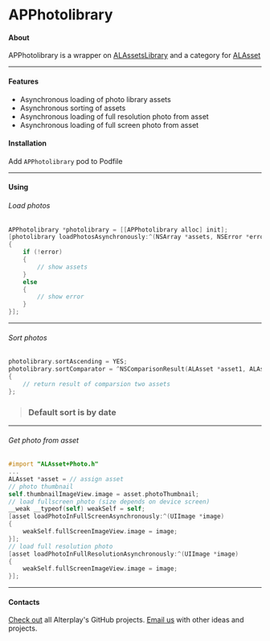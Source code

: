 APPhotolibrary
============

#### About
APPhotolibrary is a wrapper on [ALAssetsLibrary](https://developer.apple.com/library/ios/documentation/AssetsLibrary/Reference/ALAssetsLibrary_Class/Reference/Reference.html) and a category for [ALAsset](https://developer.apple.com/library/ios/documentation/AssetsLibrary/Reference/ALAsset_Class/Reference/Reference.html)

---

#### Features
* Asynchronous loading of photo library assets
* Asynchronous sorting of assets
* Asynchronous loading of full resolution photo from asset
* Asynchronous loading of full screen photo from asset

#### Installation
Add `APPhotolibrary` pod to Podfile

---

#### Using

###### Load photos
```objective-c
APPhotolibrary *photolibrary = [[APPhotolibrary alloc] init];
[photolibrary loadPhotosAsynchronously:^(NSArray *assets, NSError *error)
{
    if (!error)
    {
        // show assets
    }
    else
    {
        // show error
    }
}];

```

---

###### Sort photos
```objective-c
photolibrary.sortAscending = YES;
photolibrary.sortComparator = ^NSComparisonResult(ALAsset *asset1, ALAsset *asset2)
{
    // return result of comparsion two assets   
};
```

> ### Default sort is by date

---

###### Get photo from asset
```objective-c
#import "ALAsset+Photo.h"
...
ALAsset *asset = // assign asset
// photo thumbnail
self.thumbnailImageView.image = asset.photoThumbnail;
// load fullscreen photo (size depends on device screen)
__weak __typeof(self) weakSelf = self;
[asset loadPhotoInFullScreenAsynchronously:^(UIImage *image)
{
    weakSelf.fullScreenImageView.image = image;
}];
// load full resolution photo
[asset loadPhotoInFullResolutionAsynchronously:^(UIImage *image)
{
    weakSelf.fullScreenImageView.image = image;
}];
```

---

#### Contacts

[Check out](https://github.com/Alterplay) all Alterplay's GitHub projects.
[Email us](mailto:hello@alterplay.com?subject=From%20GitHub%20APPhotolibrary) with other ideas and projects.
